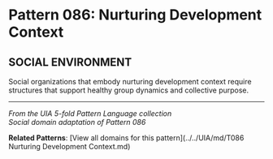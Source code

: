 # Pattern 086: Nurturing Development Context

## SOCIAL ENVIRONMENT

Social organizations that embody nurturing development context require structures that support healthy group dynamics and collective purpose.

---

*From the UIA 5-fold Pattern Language collection*  
*Social domain adaptation of Pattern 086*

**Related Patterns**: [View all domains for this pattern](../../UIA/md/T086 Nurturing Development Context.md)